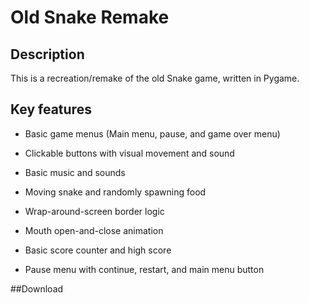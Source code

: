# Old Snake Remake

## Description

This is a recreation/remake of the old Snake game, written in Pygame.

## Key features

- Basic game menus (Main menu, pause, and game over menu)
- Clickable buttons with visual movement and sound
- Basic music and sounds
  
- Moving snake and randomly spawning food
- Wrap-around-screen border logic
- Mouth open-and-close animation
  
- Basic score counter and high score
- Pause menu with continue, restart, and main menu button

##Download
